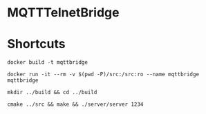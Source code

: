 # MQTTTelnetBridge

# Shortcuts

`docker build -t mqttbridge`

`docker run -it --rm -v $(pwd -P)/src:/src:ro --name mqttbridge mqttbridge`

`mkdir ../build && cd ../build`

`cmake ../src && make && ./server/server 1234`

